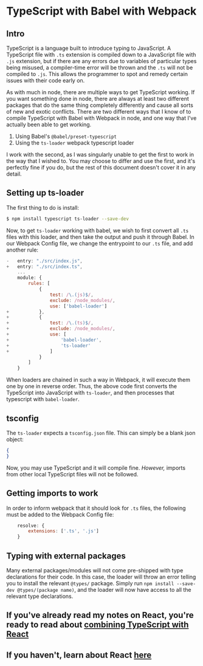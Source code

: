 # TypeScript with Babel with Webpack

## Intro

TypeScript is a language built to introduce typing to JavaScript.
A TypeScript file with `.ts` extension is compiled down to a JavaScript file with `.js` extension, but if there are any errors due to variables of particular types being misused, a compiler-time error will be thrown and the `.ts` will not be compiled to `.js`.
This allows the programmer to spot and remedy certain issues with their code early on.

As with much in node, there are multiple ways to get TypeScript working.
If you want something done in node, there are always at least two different packages that do the same thing completely differently and cause all sorts of new and exotic conflicts.
There are two different ways that I know of to compile TypeScript with Babel with Webpack in node, and one way that I've actually been able to get working.

1. Using Babel's `@babel/preset-typescript`
2. Using the `ts-loader` webpack typescript loader

I work with the second, as I was singularly unable to get the first to work in the way that I wished to.
You may choose to differ and use the first, and it's perfectly fine if you do, but the rest of this document doesn't cover it in any detail.

## Setting up ts-loader

The first thing to do is install:

```bash
$ npm install typescript ts-loader --save-dev
```

Now, to get `ts-loader` working with babel, we wish to first convert all `.ts` files with this loader, and then take the output and push it through Babel.
In our Webpack Config file, we change the entrypoint to our `.ts` file, and add another rule:

```js
-   entry: "./src/index.js",
+   entry: "./src/index.ts",
    ...
    module: {
        rules: [
            {
                test: /\.(js)$/,
                exclude: /node_modules/,
                use: ['babel-loader']
+           },
+           {
+               test: /\.(ts)$/,
+               exclude: /node_modules/,
+               use: [
+                   'babel-loader',
+                   'ts-loader'
+               ]
            }
        ]
    }
```

When loaders are chained in such a way in Webpack, it will execute them one by one in reverse order.
Thus, the above code first converts the TypeScript into JavaScript with `ts-loader`, and then processes that typescript with `babel-loader`.

## tsconfig

The `ts-loader` expects a `tsconfig.json` file.
This can simply be a blank json object:
```json
{
}
```

Now, you may use TypeScript and it will compile fine.
*However,* imports from other local TypeScript files will not be followed.

## Getting imports to work

In order to inform webpack that it should look for `.ts` files, the following must be added to the Webpack Config file:
```js
    resolve: {
        extensions: ['.ts', '.js']
    }
```

## Typing with external packages

Many external packages/modules will not come pre-shipped with type declarations for their code.
In this case, the loader will throw an error telling you to install the relevant `@types/` package.
Simply run `npm install --save-dev @types/(package name)`, and the loader will now have access to all the relevant type declarations.

## If you've already read my notes on React, you're ready to read about [combining TypeScript with React](https://github.com/JR-Mitchell/npm-notes/blob/master/notes/react%20and%20typescript.md)

## If you haven't, learn about React [here](https://github.com/JR-Mitchell/npm-notes/blob/master/notes/react%20with%20babel.md)
